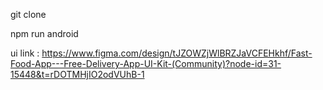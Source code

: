 git clone 

npm run android


ui link : https://www.figma.com/design/tJZOWZjWlBRZJaVCFEHkhf/Fast-Food-App---Free-Delivery-App-UI-Kit-(Community)?node-id=31-15448&t=rDOTMHjIO2odVUhB-1
